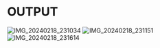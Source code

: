 # OUTPUT

![IMG_20240218_231034](https://github.com/MyProjects-5/Infobyte_Technologies/assets/140932670/030ba781-22f0-4698-8689-dc71d0f53977)
![IMG_20240218_231151](https://github.com/MyProjects-5/Infobyte_Technologies/assets/140932670/f4f6fe8b-cfa4-4ee4-ba69-1d432d5f0581)
![IMG_20240218_231614](https://github.com/MyProjects-5/Infobyte_Technologies/assets/140932670/1275420d-5d8b-4744-aac4-dd011dfb4d9d)
